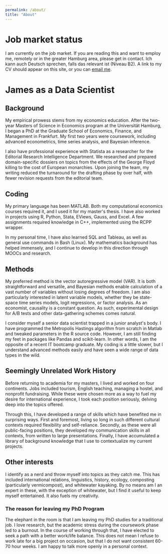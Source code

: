 ```yaml
---
permalink: /about/
title: "About"
---
```

# Job market status
I am currently on the job market. If you are reading this and want to employ me, remotely or in the greater Hamburg area, please get in contact. Ich kann auch Deutsch sprechen, falls das relevant ist (Niveau B2). A link to my CV should appear on this site, or you can [email me](mailto:jimbodonahue@gmail.com).

# James as a Data Scientist

## Background
My empirical prowess stems from my economics education. After the two-year Masters of Science in Economics program at the Universität Hamburg, I began a PhD at the Graduate School of Economics, Finance, and Management in Frankfurt. My first two years were coursework, including advanced econometrics, time series analysis, and Bayesian inference.

I also have professional experience with Statista as a researcher for the Editorial Research Intelligence Department. We researched and prepared domain-specific dossiers on topics from the effects of the George Floyd killing to the cost of European monarchies. Upon joining the team, my writing reduced the turnaround for the drafting phase by over half, with fewer revision requests from the editorial team.

## Coding
My primary language has been MATLAB. Both my computational economics courses required it, and I used it for my master's thesis. I have also worked in projects using R, Python, Stata, EViews, Gauss, and Excel. A few assignments required knowledge in C++, implemented using the RCPP wrapper.

In my personal time, I have also learned SQL and Tableau, as well as general use commands in Bash (Linux). My mathematics background has helped immensely, and I continue to develop in this direction through MOOCs and research.

## Methods
My preferred method is the vector autoregressive model (VAR). It is both straightforward and versatile, and Bayesian methods enable calculation of a vast number of variables without losing degrees of freedom. I am also particularly interested in latent variable models, whether they be state-space time series models, logit regressions, or factor analysis. As an economist, causality is a constant question. As such, experimental design for A/B tests and other data-gathering schemes comes natural.

I consider myself a senior data scientist trapped in a junior analyst's body. I have programmed the Metropolis Hastings algorithm from scratch in Matlab and tweaked parameters in the R source code. However, I am still finding my feet in packages like Pandas and scikit-learn. In other words, I am the opposite of a recent IT bootcamp graduate. My coding is a little slower, but I understand advanced methods easily and have seen a wide range of data types in the wild.

## Seemingly Unrelated Work History
Before returning to academia for my masters, I lived and worked on four continents. Jobs included tourism, English teaching, managing a hostel, and nonprofit fundraising. While these were chosen more as a way to fuel my desire for international experience, I took each position seriously, delving deep into the topics offered.

Through this, I have developed a range of skills which have benefited me in surprising ways. First and foremost, living so long in such different cultural contexts required flexibility and self-reliance. Secondly, as these were all public-facing positions, they developed my communication skills in all contexts, from written to large presentations. Finally, I have accumulated a library of background knowledge that I use to contextualize my current projects.

## Other interests
I identify as a nerd and throw myself into topics as they catch me. This has included international relations, linguistics, history, ecology, composting (particularly vermicompost), and whitewater kayaking. By no means am I an expert in these, with the exception of whitewater, but I find it useful to keep myself entertained. It also fuels my creativity.

### The reason for leaving my PhD Program
The elephant in the room is that I am leaving my PhD studies for a traditional job. I love research, but the academic stress during the coursework phase led to a burnout. In the course of working through that, I have elected to seek a path with a better work/life balance. This does not mean I refuse to work late for a big project on occasion, but that I do not want consistent 60-70 hour weeks. I am happy to talk more openly in a personal context.
